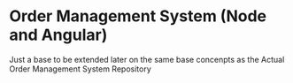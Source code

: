 # Order Management System (Node and Angular)

Just a base to be extended later on the same base concenpts as the Actual Order Management System Repository
